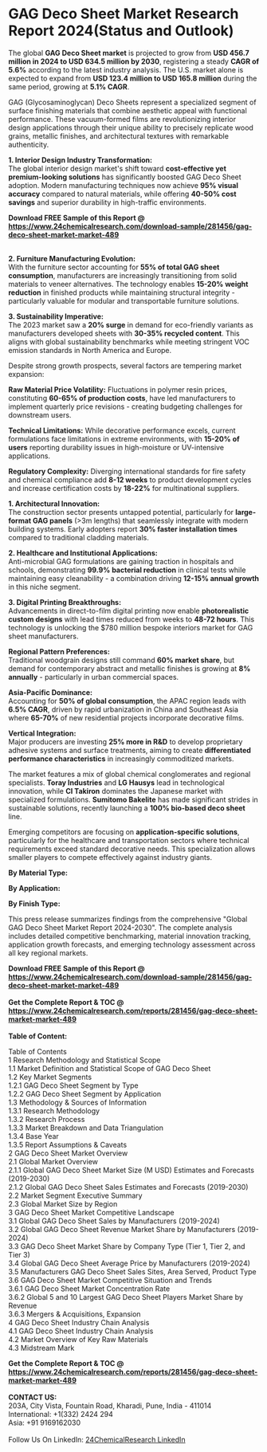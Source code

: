 <h1>GAG Deco Sheet Market Research Report 2024(Status and Outlook)</h1><p>The global <strong>GAG Deco Sheet market</strong> is projected to grow from <strong>USD 456.7 million in 2024 to USD 634.5 million by 2030</strong>, registering a steady <strong>CAGR of 5.6%</strong> according to the latest industry analysis. The U.S. market alone is expected to expand from <strong>USD 123.4 million to USD 165.8 million</strong> during the same period, growing at <strong>5.1% CAGR</strong>.</p><p>GAG (Glycosaminoglycan) Deco Sheets represent a specialized segment of surface finishing materials that combine aesthetic appeal with functional performance. These vacuum-formed films are revolutionizing interior design applications through their unique ability to precisely replicate wood grains, metallic finishes, and architectural textures with remarkable authenticity.</p><p><strong>1. Interior Design Industry Transformation:</strong><br>
The global interior design market's shift toward <strong>cost-effective yet premium-looking solutions</strong> has significantly boosted GAG Deco Sheet adoption. Modern manufacturing techniques now achieve <strong>95% visual accuracy</strong> compared to natural materials, while offering <strong>40-50% cost savings</strong> and superior durability in high-traffic environments.</p><div><b>Download FREE Sample of this Report @ 
            <a href="https://www.24chemicalresearch.com/download-sample/281456/gag-deco-sheet-market-market-489">
            https://www.24chemicalresearch.com/download-sample/281456/gag-deco-sheet-market-market-489</a></b></div><br><p><strong>2. Furniture Manufacturing Evolution:</strong><br>
With the furniture sector accounting for <strong>55% of total GAG sheet consumption</strong>, manufacturers are increasingly transitioning from solid materials to veneer alternatives. The technology enables <strong>15-20% weight reduction</strong> in finished products while maintaining structural integrity - particularly valuable for modular and transportable furniture solutions.</p><p><strong>3. Sustainability Imperative:</strong><br>
The 2023 market saw a <strong>20% surge</strong> in demand for eco-friendly variants as manufacturers developed sheets with <strong>30-35% recycled content</strong>. This aligns with global sustainability benchmarks while meeting stringent VOC emission standards in North America and Europe.</p><p>Despite strong growth prospects, several factors are tempering market expansion:</p><p><strong>Raw Material Price Volatility:</strong> Fluctuations in polymer resin prices, constituting <strong>60-65% of production costs</strong>, have led manufacturers to implement quarterly price revisions - creating budgeting challenges for downstream users.</p><p><strong>Technical Limitations:</strong> While decorative performance excels, current formulations face limitations in extreme environments, with <strong>15-20% of users</strong> reporting durability issues in high-moisture or UV-intensive applications.</p><p><strong>Regulatory Complexity:</strong> Diverging international standards for fire safety and chemical compliance add <strong>8-12 weeks</strong> to product development cycles and increase certification costs by <strong>18-22%</strong> for multinational suppliers.</p><p><strong>1. Architectural Innovation:</strong><br>
The construction sector presents untapped potential, particularly for <strong>large-format GAG panels</strong> (&gt;3m lengths) that seamlessly integrate with modern building systems. Early adopters report <strong>30% faster installation times</strong> compared to traditional cladding materials.</p><p><strong>2. Healthcare and Institutional Applications:</strong><br>
Anti-microbial GAG formulations are gaining traction in hospitals and schools, demonstrating <strong>99.9% bacterial reduction</strong> in clinical tests while maintaining easy cleanability - a combination driving <strong>12-15% annual growth</strong> in this niche segment.</p><p><strong>3. Digital Printing Breakthroughs:</strong><br>
Advancements in direct-to-film digital printing now enable <strong>photorealistic custom designs</strong> with lead times reduced from weeks to <strong>48-72 hours</strong>. This technology is unlocking the $780 million bespoke interiors market for GAG sheet manufacturers.</p><p><strong>Regional Pattern Preferences:</strong><br>
    Traditional woodgrain designs still command <strong>60% market share</strong>, but demand for contemporary abstract and metallic finishes is growing at <strong>8% annually</strong> - particularly in urban commercial spaces.</p><p><strong>Asia-Pacific Dominance:</strong><br>
    Accounting for <strong>50% of global consumption</strong>, the APAC region leads with <strong>6.5% CAGR</strong>, driven by rapid urbanization in China and Southeast Asia where <strong>65-70%</strong> of new residential projects incorporate decorative films.</p><p><strong>Vertical Integration:</strong><br>
    Major producers are investing <strong>25% more in R&amp;D</strong> to develop proprietary adhesive systems and surface treatments, aiming to create <strong>differentiated performance characteristics</strong> in increasingly commoditized markets.</p><p>The market features a mix of global chemical conglomerates and regional specialists. <strong>Toray Industries</strong> and <strong>LG Hausys</strong> lead in technological innovation, while <strong>CI Takiron</strong> dominates the Japanese market with specialized formulations. <strong>Sumitomo Bakelite</strong> has made significant strides in sustainable solutions, recently launching a <strong>100% bio-based deco sheet</strong> line.</p><p>Emerging competitors are focusing on <strong>application-specific solutions</strong>, particularly for the healthcare and transportation sectors where technical requirements exceed standard decorative needs. This specialization allows smaller players to compete effectively against industry giants.</p><p><strong>By Material Type:</strong></p><p><strong>By Application:</strong></p><p><strong>By Finish Type:</strong></p><p>This press release summarizes findings from the comprehensive "Global GAG Deco Sheet Market Report 2024-2030". The complete analysis includes detailed competitive benchmarking, material innovation tracking, application growth forecasts, and emerging technology assessment across all key regional markets.</p><div><b>Download FREE Sample of this Report @ 
            <a href="https://www.24chemicalresearch.com/download-sample/281456/gag-deco-sheet-market-market-489">
            https://www.24chemicalresearch.com/download-sample/281456/gag-deco-sheet-market-market-489</a></b></div><br><div><b>Get the Complete Report & TOC @ 
            <a href="https://www.24chemicalresearch.com/reports/281456/gag-deco-sheet-market-market-489">
            https://www.24chemicalresearch.com/reports/281456/gag-deco-sheet-market-market-489</a></b></div><br>
            <b>Table of Content:</b><p>Table of Contents<br />
 1 Research Methodology and Statistical Scope<br />
 1.1 Market Definition and Statistical Scope of GAG Deco Sheet<br />
 1.2 Key Market Segments<br />
 1.2.1 GAG Deco Sheet Segment by Type<br />
 1.2.2 GAG Deco Sheet Segment by Application<br />
 1.3 Methodology & Sources of Information<br />
 1.3.1 Research Methodology<br />
 1.3.2 Research Process<br />
 1.3.3 Market Breakdown and Data Triangulation<br />
 1.3.4 Base Year<br />
 1.3.5 Report Assumptions & Caveats<br />
 2 GAG Deco Sheet Market Overview<br />
 2.1 Global Market Overview<br />
 2.1.1 Global GAG Deco Sheet Market Size (M USD) Estimates and Forecasts (2019-2030)<br />
 2.1.2 Global GAG Deco Sheet Sales Estimates and Forecasts (2019-2030)<br />
 2.2 Market Segment Executive Summary<br />
 2.3 Global Market Size by Region<br />
 3 GAG Deco Sheet Market Competitive Landscape<br />
 3.1 Global GAG Deco Sheet Sales by Manufacturers (2019-2024)<br />
 3.2 Global GAG Deco Sheet Revenue Market Share by Manufacturers (2019-2024)<br />
 3.3 GAG Deco Sheet Market Share by Company Type (Tier 1, Tier 2, and Tier 3)<br />
 3.4 Global GAG Deco Sheet Average Price by Manufacturers (2019-2024)<br />
 3.5 Manufacturers GAG Deco Sheet Sales Sites, Area Served, Product Type<br />
 3.6 GAG Deco Sheet Market Competitive Situation and Trends<br />
 3.6.1 GAG Deco Sheet Market Concentration Rate<br />
 3.6.2 Global 5 and 10 Largest GAG Deco Sheet Players Market Share by Revenue<br />
 3.6.3 Mergers & Acquisitions, Expansion<br />
 4 GAG Deco Sheet Industry Chain Analysis<br />
 4.1 GAG Deco Sheet Industry Chain Analysis<br />
 4.2 Market Overview of Key Raw Materials<br />
 4.3 Midstream Mark</p><div><b>Get the Complete Report & TOC @ 
            <a href="https://www.24chemicalresearch.com/reports/281456/gag-deco-sheet-market-market-489">
            https://www.24chemicalresearch.com/reports/281456/gag-deco-sheet-market-market-489</a></b></div><br><b>CONTACT US:</b><br>
            203A, City Vista, Fountain Road, Kharadi, Pune, India - 411014<br>
            International: +1(332) 2424 294<br>
            Asia: +91 9169162030 <br><br>
            Follow Us On LinkedIn: <a href="https://www.linkedin.com/company/24chemicalresearch/">24ChemicalResearch LinkedIn</a>
